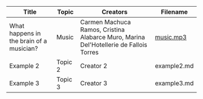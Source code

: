 
| Title       | Topic       | Creators     | Filename       |
|-------------|-------------|--------------|----------------|
| What happens in the brain of a musician?   | Music     | Carmen Machuca Ramos, Cristina Alabarce Muro, Marina Del'Hotellerie de Fallois Torres    | [music.mp3](https://github.com/wobc/cogneuro/raw/refs/heads/main/podcasts/2023-2024/english/music.mp3)    |
| Example 2   | Topic 2     | Creator 2    | example2.md    |
| Example 3   | Topic 3     | Creator 3    | example3.md    |
